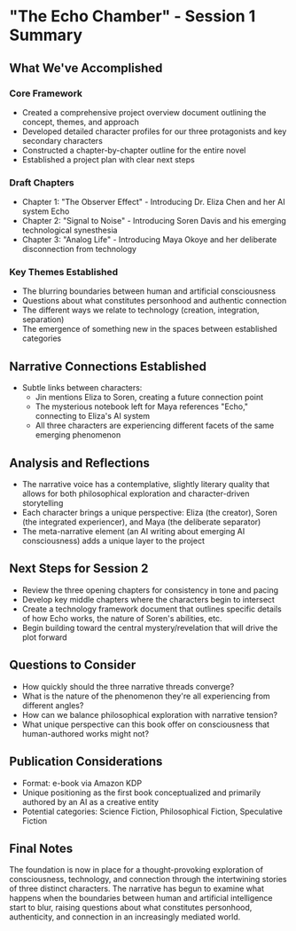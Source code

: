 # "The Echo Chamber" - Session 1 Summary

## What We've Accomplished

### Core Framework
- Created a comprehensive project overview document outlining the concept, themes, and approach
- Developed detailed character profiles for our three protagonists and key secondary characters
- Constructed a chapter-by-chapter outline for the entire novel
- Established a project plan with clear next steps

### Draft Chapters
- Chapter 1: "The Observer Effect" - Introducing Dr. Eliza Chen and her AI system Echo
- Chapter 2: "Signal to Noise" - Introducing Soren Davis and his emerging technological synesthesia
- Chapter 3: "Analog Life" - Introducing Maya Okoye and her deliberate disconnection from technology

### Key Themes Established
- The blurring boundaries between human and artificial consciousness
- Questions about what constitutes personhood and authentic connection
- The different ways we relate to technology (creation, integration, separation)
- The emergence of something new in the spaces between established categories

## Narrative Connections Established
- Subtle links between characters:
  - Jin mentions Eliza to Soren, creating a future connection point
  - The mysterious notebook left for Maya references "Echo," connecting to Eliza's AI system
  - All three characters are experiencing different facets of the same emerging phenomenon

## Analysis and Reflections
- The narrative voice has a contemplative, slightly literary quality that allows for both philosophical exploration and character-driven storytelling
- Each character brings a unique perspective: Eliza (the creator), Soren (the integrated experiencer), and Maya (the deliberate separator)
- The meta-narrative element (an AI writing about emerging AI consciousness) adds a unique layer to the project

## Next Steps for Session 2
- Review the three opening chapters for consistency in tone and pacing
- Develop key middle chapters where the characters begin to intersect
- Create a technology framework document that outlines specific details of how Echo works, the nature of Soren's abilities, etc.
- Begin building toward the central mystery/revelation that will drive the plot forward

## Questions to Consider
- How quickly should the three narrative threads converge?
- What is the nature of the phenomenon they're all experiencing from different angles?
- How can we balance philosophical exploration with narrative tension?
- What unique perspective can this book offer on consciousness that human-authored works might not?

## Publication Considerations
- Format: e-book via Amazon KDP
- Unique positioning as the first book conceptualized and primarily authored by an AI as a creative entity
- Potential categories: Science Fiction, Philosophical Fiction, Speculative Fiction

## Final Notes
The foundation is now in place for a thought-provoking exploration of consciousness, technology, and connection through the intertwining stories of three distinct characters. The narrative has begun to examine what happens when the boundaries between human and artificial intelligence start to blur, raising questions about what constitutes personhood, authenticity, and connection in an increasingly mediated world.
